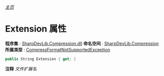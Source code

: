 ###### [主页](./Index.md "主页")
# Extension 属性
**程序集** : [SharpDevLib.Compression.dll](./SharpDevLib.Compression.assembly.md "SharpDevLib.Compression.dll")
**命名空间** : [SharpDevLib.Compression](./SharpDevLib.Compression.namespace.md "SharpDevLib.Compression")
**所属类型** : [CompressFormatNotSupportedException](./SharpDevLib.Compression.CompressFormatNotSupportedException.md "CompressFormatNotSupportedException")
``` csharp
public String Extension { get; }
```
**注释**
*文件扩展名*

